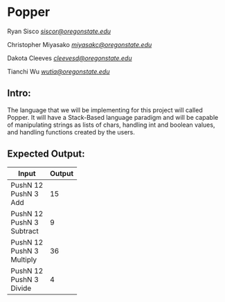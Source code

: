# Popper

Ryan Sisco *siscor@oregonstate.edu*

Christopher Miyasako *miyasakc@oregonstate.edu*

Dakota Cleeves *cleevesd@oregonstate.edu*

Tianchi Wu *wutia@oregonstate.edu*

## Intro:
The language that we will be implementing for this project will 
called Popper. It will have a Stack-Based language paradigm and
will be capable of manipulating strings as lists of chars,
handling int and boolean values, and handling functions created
by the users.

## Expected Output:

| Input | Output |
| --- |---	|
| PushN 12 <br/> PushN 3 <br/> Add |15 |
| PushN 12 <br/> PushN 3 <br/> Subtract |9 |
| PushN 12 <br/> PushN 3 <br/> Multiply |36 |
| PushN 12 <br/> PushN 3 <br/> Divide |4 |

